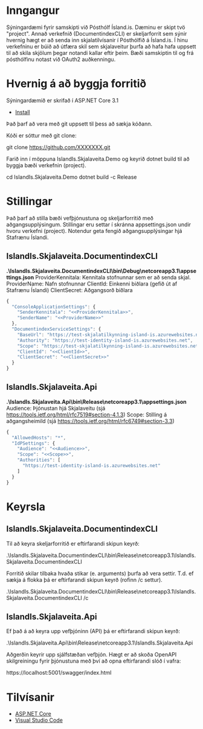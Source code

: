 # Inngangur 
Sýningardæmi fyrir samskipti við Pósthólf Ísland.is.  Dæminu er skipt tvö "project".  Annað verkefnið (DocumentindexCLI) er skeljarforrit sem sýnir hvernig hægt er að senda inn skjalatilvísanir í Pósthólfið á Ísland.is.
Í hinu verkefninu er búið að útfæra skil sem skjalaveitur þurfa að hafa hafa uppsett til að skila skjölum þegar notandi kallar eftir þeim.  Bæði samskiptin til og frá pósthólfinu notast við OAuth2 auðkenningu.


# Hvernig á að byggja forritið

Sýningardæmið er skrifað í ASP.NET Core 3.1

* [Install](https://www.microsoft.com/net/download/core#/current) 

Það þarf að vera með git uppsett til þess að sækja kóðann.

Kóði er sóttur með git clone:

git clone https://github.com/XXXXXXX.git

Farið inn í möppuna IslandIs.Skjalaveita.Demo og keyrið dotnet build til að byggja bæði verkefnin (project).

cd IslandIs.Skjalaveita.Demo
dotnet build -c Release

# Stillingar

Það þarf að stilla bæði vefþjónustuna og skeljarforritið með aðgangsupplýsingum.
Stillingar eru settar í skránna appsettings.json undir hvoru verkefni (project).
Notendur geta fengið aðgangsupplýsingar hjá Stafrænu Íslandi.

## IslandIs.Skjalaveita.DocumentindexCLI
**.\IslandIs.Skjalaveita.DocumentindexCLI\bin\Debug\netcoreapp3.1\appsettings.json**
ProviderKennitala: Kennitala stofnunnar sem er að senda skjal.
ProviderName: Nafn stofnunnar
ClientId: Einkenni biðlara (gefið út af Stafrænu Íslandi)
ClientSecret: Aðgangsorð biðlara

```javascript
{
  "ConsoleApplicationSettings": {
    "SenderKennitala": "<<ProviderKennitala>>",
    "SenderName": "<<ProviderName>>"
  },
  "DocumentindexServiceSettings": {
    "BaseUrl": "https://test-skjalatilkynning-island-is.azurewebsites.net/api/v1/documentindexes/",
    "Authority": "https://test-identity-island-is.azurewebsites.net",
    "Scope": "https://test-skjalatilkynning-island-is.azurewebsites.net/.default",
    "ClientId": "<<ClientId>>",
    "ClientSecret": "<<ClientSecret>>"
  }
}

```

## IslandIs.Skjalaveita.Api
**.\IslandIs.Skjalaveita.Api\bin\Release\netcoreapp3.1\appsettings.json**
Audience: Þjónustan hjá Skjalaveitu (sjá https://tools.ietf.org/html/rfc7519#section-4.1.3)
Scope: Stilling á aðgangsheimild (sjá https://tools.ietf.org/html/rfc6749#section-3.3)

```javascript
{
  "AllowedHosts": "*",
  "IdPSettings": {
    "Audience": "<<Audience>>",
    "Scope": "<<Scope>>",
    "Authorities": [
      "https://test-identity-island-is.azurewebsites.net"
    ]
  }
}
```

# Keyrsla

## IslandIs.Skjalaveita.DocumentindexCLI

Til að keyra skeljarforritið er eftirfarandi skipun keyrð:

.\IslandIs.Skjalaveita.DocumentindexCLI\bin\Release\netcoreapp3.1\IslandIs.Skjalaveita.DocumentindexCLI

Forritið skilar tilbaka hvaða stikar (e. arguments) þurfa að vera settir.
T.d. ef sækja á flokka þá er eftirfarandi skipun keyrð (rofinn /c settur).

.\IslandIs.Skjalaveita.DocumentindexCLI\bin\Release\netcoreapp3.1\IslandIs.Skjalaveita.DocumentindexCLI /c

## IslandIs.Skjalaveita.Api

Ef það á að keyra upp vefþjóninn (API) þá er eftirfarandi skipun keyrð:

.\IslandIs.Skjalaveita.Api\bin\Release\netcoreapp3.1\IslandIs.Skjalaveita.Api

Aðgerðin keyrir upp sjálfstæðan vefþjón. 
Hægt er að skoða OpenAPI skilgreiningu fyrir þjónustuna með því að opna eftirfarandi slóð í vafra:

https://localhost:5001/swagger/index.html


# Tilvísanir

- [ASP.NET Core](https://github.com/aspnet/Home)
- [Visual Studio Code](https://github.com/Microsoft/vscode)
